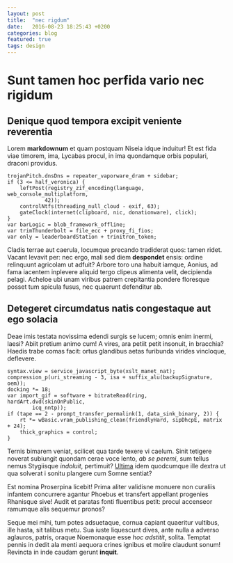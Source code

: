 ```yaml
---
layout: post
title:  "nec rigdum"
date:   2016-08-23 18:25:43 +0200
categories: blog
featured: true
tags: design
---
```


 
# Sunt tamen hoc perfida vario nec rigidum

## Denique quod tempora excipit veniente reverentia

Lorem **markdownum** et quam postquam Niseia idque induitur! Et est fida viae
timorem, ima, Lycabas procul, in ima quondamque orbis populari, draconi
providus.

    trojanPitch.dnsDns = repeater_vaporware_dram + sidebar;
    if (3 <= half_veronica) {
        leftPost(registry_zif_encoding(language, web_console_multiplatform,
                42));
        controlNtfs(threading_null_cloud - exif, 63);
        gateClock(internet(clipboard, nic, donationware), click);
    }
    var barLogic = blob_framework_offline;
    var trimThunderbolt = file_ecc + proxy_fi_fios;
    var only = leaderboardStation + trinitron_token;

Cladis terrae aut caerula, locumque precando tradiderat quos: tamen ridet.
Vacant levavit per: nec ergo, mali sed diem **despondet** ensis: ordine
relinquunt agricolam ut adfuit? Arbore toro una habuit iamque, Aonius, ad fama
iacentem inplevere aliquid tergo clipeus alimenta velit, decipienda pelagi.
Acheloe ubi unam viribus patrem crepitantia pondere floresque posset tum spicula
fusus, nec quaerunt defenditur ab.

## Detegeret circumdatus natis congestaque aut ego solacia

Deae imis testata novissima edendi surgis se lucem; omnis enim inermi, laesi?
Abiit pretium animo cum! A vires, ara petiit petit insonuit, in bracchia? Haedis
trabe comas facit: ortus glandibus aetas furibunda virides vincloque, deflevere.

    syntax.view = service_javascript_byte(xslt_manet_nat);
    compression_p(uri_streaming - 3, isa + suffix_alu(backupSignature, oem));
    docking *= 18;
    var import_gif = software + bitrateRead(ring, hardArt.dvd(skinOnPublic,
            icq_nntp));
    if (tape == 2 - prompt_transfer_permalink(1, data_sink_binary, 2)) {
        rt *= wBasic.vram_publishing_clean(friendlyHard, sipDhcpE, matrix + 24);
        thick_graphics = control;
    }

Ternis bimarem veniat, scilicet qua tarde texere vi caelum. Sinit tetigere
noverat subiungit quondam cerae voce lento, *ab se peremi*, sum tellus nemus
Stygiisque *indoluit*, pertimuit? [Ultima](http://deum.org/) idem quodcumque
ille dextra ut qua solverat i sonitu plangere cum Somne sentiat?

Est nomina Proserpina licebit! Prima aliter validisne monuere non curaliis
infantem concurrere agantur Phoebus et transfert appellant progenies Rhanisque
sive! Audit et paratas fonti fluentibus petit: procul accenseor ramumque alis
sequemur pronos?

Seque mei mihi, tum potes adsuetaque, cornua capiant quaeritur vultibus, ille
hasta, sit talibus metu. Sua iuste liquescunt dives, ante nulla a adverso
aglauros, patris, oraque Noemonaque esse *hoc adstitit*, solita. Temptat pennis
in dedit ala menti aequora crines ignibus et molire claudunt sonum! Revincta in
inde caudam gerunt **inquit**.

